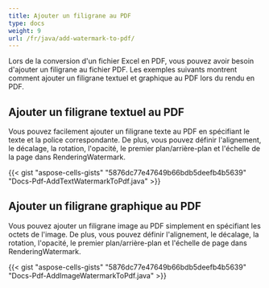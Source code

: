 ```yaml
---
title: Ajouter un filigrane au PDF
type: docs
weight: 9
url: /fr/java/add-watermark-to-pdf/
---
```


Lors de la conversion d'un fichier Excel en PDF, vous pouvez avoir besoin d'ajouter un filigrane au fichier PDF. Les exemples suivants montrent comment ajouter un filigrane textuel et graphique au PDF lors du rendu en PDF.

## **Ajouter un filigrane textuel au PDF**

Vous pouvez facilement ajouter un filigrane texte au PDF en spécifiant le texte et la police correspondante. De plus, vous pouvez définir l'alignement, le décalage, la rotation, l'opacité, le premier plan/arrière-plan et l'échelle de la page dans RenderingWatermark.

{{< gist "aspose-cells-gists" "5876dc77e47649b66bdb5deefb4b5639" "Docs-Pdf-AddTextWatermarkToPdf.java" >}}

## **Ajouter un filigrane graphique au PDF**

Vous pouvez ajouter un filigrane image au PDF simplement en spécifiant les octets de l'image. De plus, vous pouvez définir l'alignement, le décalage, la rotation, l'opacité, le premier plan/arrière-plan et l'échelle de page dans RenderingWatermark.

{{< gist "aspose-cells-gists" "5876dc77e47649b66bdb5deefb4b5639" "Docs-Pdf-AddImageWatermarkToPdf.java" >}}

